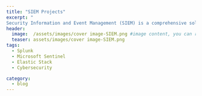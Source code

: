 ```yaml
---
title: "SIEM Projects"
excerpt: "
Security Information and Event Management (SIEM) is a comprehensive solution that provides a holistic view of an organization's information security. SIEM systems aggregate and analyze data from various sources across your network, including security devices, systems, and applications."
header:
  image:  /assets/images/cover image-SIEM.png #image content, you can remove it if you want
  teaser: assets/images/cover image-SIEM.png
tags:
  - Splunk
  - Microsoft Sentinel
  - Elastic Stack
  - Cybersecurity

category:
  - blog
---
```




